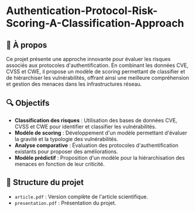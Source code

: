 # Authentication-Protocol-Risk-Scoring-A-Classification-Approach


## 📘 À propos

Ce projet présente une approche innovante pour évaluer les risques associés aux protocoles d'authentification. En combinant les données CVE, CVSS et CWE, il propose un modèle de scoring permettant de classifier et de hiérarchiser les vulnérabilités, offrant ainsi une meilleure compréhension et gestion des menaces dans les infrastructures réseau.

## 🔍 Objectifs

- **Classification des risques** : Utilisation des bases de données CVE, CVSS et CWE pour identifier et classifier les vulnérabilités.
- **Modèle de scoring** : Développement d'un modèle permettant d'évaluer la gravité et la typologie des vulnérabilités.
- **Analyse comparative** : Évaluation des protocoles d'authentification existants pour proposer des améliorations.
- **Modèle prédictif** : Proposition d'un modèle pour la hiérarchisation des menaces en fonction de leur criticité.


## 📁 Structure du projet

- `article.pdf` : Version complète de l'article scientifique.
- `presentation.pdf` : Présentation du projet.


